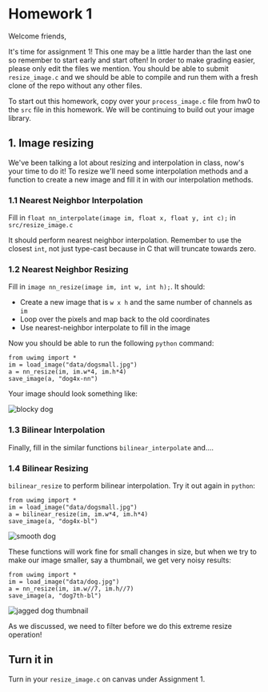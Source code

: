 # Homework 1 #

Welcome friends,

It's time for assignment 1! This one may be a little harder than the last one so remember to start early and start often! In order to make grading easier, please only edit the files we mention. You should be able to submit `resize_image.c` and we should be able to compile and run them with a fresh clone of the repo without any other files.

To start out this homework, copy over your `process_image.c` file from hw0 to the `src` file in this homework. We will be continuing to build out your image library.

## 1. Image resizing ##

We've been talking a lot about resizing and interpolation in class, now's your time to do it! To resize we'll need some interpolation methods and a function to create a new image and fill it in with our interpolation methods.

### 1.1 Nearest Neighbor Interpolation ###

Fill in `float nn_interpolate(image im, float x, float y, int c);` in `src/resize_image.c`

It should perform nearest neighbor interpolation. Remember to use the closest `int`, not just type-cast because in C that will truncate towards zero.

### 1.2 Nearest Neighbor Resizing ###

Fill in `image nn_resize(image im, int w, int h);`. It should:
- Create a new image that is `w x h` and the same number of channels as `im`
- Loop over the pixels and map back to the old coordinates
- Use nearest-neighbor interpolate to fill in the image

Now you should be able to run the following `python` command:

    from uwimg import *
    im = load_image("data/dogsmall.jpg")
    a = nn_resize(im, im.w*4, im.h*4)
    save_image(a, "dog4x-nn")

Your image should look something like:

![blocky dog](figs/dog4x-nn.png)

### 1.3 Bilinear Interpolation ###

Finally, fill in the similar functions `bilinear_interpolate` and....

### 1.4 Bilinear Resizing ###

`bilinear_resize` to perform bilinear interpolation. Try it out again in `python`:

    from uwimg import *
    im = load_image("data/dogsmall.jpg")
    a = bilinear_resize(im, im.w*4, im.h*4)
    save_image(a, "dog4x-bl")

![smooth dog](figs/dog4x-bl.png)

These functions will work fine for small changes in size, but when we try to make our image smaller, say a thumbnail, we get very noisy results:

    from uwimg import *
    im = load_image("data/dog.jpg")
    a = nn_resize(im, im.w//7, im.h//7)
    save_image(a, "dog7th-bl")

![jagged dog thumbnail](figs/dog7th-nn.png)

As we discussed, we need to filter before we do this extreme resize operation!


## Turn it in ##

Turn in your `resize_image.c` on canvas under Assignment 1.

